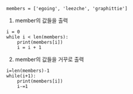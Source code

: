 ```
members = ['egoing', 'leezche', 'graphittie']
```
1. member의 값들을 출력
```
i = 0
while i < len(members):
    print(members[i])
    i = i + 1
```
2. member의 값들을 거꾸로 출력
```
i=len(members)-1
while(i+1):
	print(members[i])
	i-=1
```
